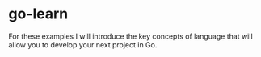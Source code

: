 # go-learn

For these examples I will introduce the key concepts of language that will allow you to develop your next project in Go.